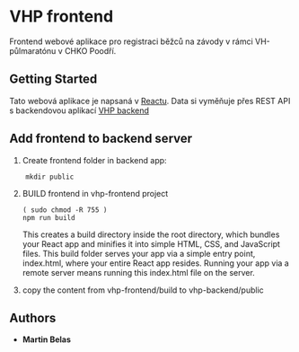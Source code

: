 # VHP frontend

Frontend webové aplikace pro registraci běžců na závody v rámci VH-půlmaratónu v CHKO Poodří.

## Getting Started

Tato webová aplikace je napsaná v [Reactu](https://reactjs.org/). Data si vyměňuje přes REST API s backendovou aplikací [VHP backend](https://github.com/MartinBelas/vhp-backend)

## Add frontend to backend server

1. Create frontend folder in backend app:

```
    mkdir public
```

2. BUILD frontend in vhp-frontend project
    
    ```
    ( sudo chmod -R 755 )
    npm run build
    ```
    
    This creates a build directory inside the root directory, which bundles your React app and minifies it into simple HTML, CSS, and JavaScript files. This build folder serves your app via a simple entry point, index.html, where your entire React app resides. Running your app via a remote server means running this index.html file on the server.

3. copy the content from vhp-frontend/build to vhp-backend/public    

## Authors

* **Martin Belas**